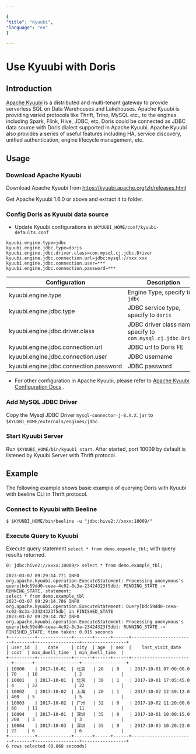 ```yaml
---

{
"title": "Kyuubi",
"language": "en"
}

---
```


<!--
Licensed to the Apache Software Foundation (ASF) under one
or more contributor license agreements.  See the NOTICE file
distributed with this work for additional information
regarding copyright ownership.  The ASF licenses this file
to you under the Apache License, Version 2.0 (the
"License"); you may not use this file except in compliance
with the License.  You may obtain a copy of the License at

  http://www.apache.org/licenses/LICENSE-2.0

Unless required by applicable law or agreed to in writing,
software distributed under the License is distributed on an
"AS IS" BASIS, WITHOUT WARRANTIES OR CONDITIONS OF ANY
KIND, either express or implied.  See the License for the
specific language governing permissions and limitations
under the License.
-->

# Use Kyuubi with Doris

## Introduction

[Apache Kyuubi](https://kyuubi.apache.org/) is a distributed and multi-tenant gateway to provide serverless SQL on Data
Warehouses and Lakehouses.
Apache Kyuubi is providing varied protocols like Thrift, Trino, MySQL etc., to the engines including Spark, Flink, Hive,
JDBC, etc.
Doris could be connected as JDBC data source with Doris dialect supported in Apache Kyuubi.
Apache Kyuubi also provides a series of useful features including HA, service discovery,
unified authentication, engine lifecycle management, etc.

## Usage

### Download Apache Kyuubi

Download Apache Kyuubi from <https://kyuubi.apache.org/zh/releases.html>

Get Apache Kyuubi 1.6.0 or above and extract it to folder.

### Config Doris as Kyuubi data source

- Update Kyuubi configurations in `$KYUUBI_HOME/conf/kyuubi-defaults.conf`

```properties
kyuubi.engine.type=jdbc
kyuubi.engine.jdbc.type=doris
kyuubi.engine.jdbc.driver.class=com.mysql.cj.jdbc.Driver
kyuubi.engine.jdbc.connection.url=jdbc:mysql://xxx:xxx
kyuubi.engine.jdbc.connection.user=***
kyuubi.engine.jdbc.connection.password=***
```

| Configuration                          | Description                                                   |
|----------------------------------------|---------------------------------------------------------------|
| kyuubi.engine.type                     | Engine Type, specify to `jdbc`                                |
| kyuubi.engine.jdbc.type                | JDBC service type, specify to `doris`                         |
| kyuubi.engine.jdbc.driver.class        | JDBC driver class name, specify to `com.mysql.cj.jdbc.Driver` |
| kyuubi.engine.jdbc.connection.url      | JDBC url to Doris FE                                          |
| kyuubi.engine.jdbc.connection.user     | JDBC username                                                 |
| kyuubi.engine.jdbc.connection.password | JDBC password                                                 |

- For other configuration in Apache Kyuubi, please refer
  to [Apache Kyuubi Configuration Docs](https://kyuubi.readthedocs.io/en/master/deployment/settings.html) .

### Add MySQL JDBC Driver

Copy the Mysql JDBC Driver `mysql-connector-j-8.X.X.jar` to `$KYUUBI_HOME/externals/engines/jdbc`.

### Start Kyuubi Server

Run `$KYUUBI_HOME/bin/kyuubi start`.
After started, port 10009 by default is listened by Kyuubi Server with Thrift protocol.

## Example

The following example shows basic example of querying Doris with Kyuubi with beeline CLI in Thrift protocol.

### Connect to Kyuubi with Beeline

```shell
$ $KYUUBI_HOME/bin/beeline -u "jdbc:hive2://xxxx:10009/"
```

### Execute Query to Kyuubi

Execute query statement `select * from demo.expamle_tbl;` with query results returned.

```shell
0: jdbc:hive2://xxxx:10009/> select * from demo.example_tbl;

2023-03-07 09:29:14.771 INFO org.apache.kyuubi.operation.ExecuteStatement: Processing anonymous's query[bdc59dd0-ceea-4c02-8c3a-23424323f5db]: PENDING_STATE -> RUNNING_STATE, statement:
select * from demo.example_tbl
2023-03-07 09:29:14.786 INFO org.apache.kyuubi.operation.ExecuteStatement: Query[bdc59dd0-ceea-4c02-8c3a-23424323f5db] in FINISHED_STATE
2023-03-07 09:29:14.787 INFO org.apache.kyuubi.operation.ExecuteStatement: Processing anonymous's query[bdc59dd0-ceea-4c02-8c3a-23424323f5db]: RUNNING_STATE -> FINISHED_STATE, time taken: 0.015 seconds
+----------+-------------+-------+------+------+------------------------+-------+-----------------+-----------------+
| user_id  |    date     | city  | age  | sex  |    last_visit_date     | cost  | max_dwell_time  | min_dwell_time  |
+----------+-------------+-------+------+------+------------------------+-------+-----------------+-----------------+
| 10000    | 2017-10-01  | 北京   | 20   | 0    | 2017-10-01 07:00:00.0  | 70    | 10              | 2               |
| 10001    | 2017-10-01  | 北京   | 30   | 1    | 2017-10-01 17:05:45.0  | 4     | 22              | 22              |
| 10002    | 2017-10-02  | 上海   | 20   | 1    | 2017-10-02 12:59:12.0  | 400   | 5               | 5               |
| 10003    | 2017-10-02  | 广州   | 32   | 0    | 2017-10-02 11:20:00.0  | 60    | 11              | 11              |
| 10004    | 2017-10-01  | 深圳   | 35   | 0    | 2017-10-01 10:00:15.0  | 200   | 3               | 3               |
| 10004    | 2017-10-03  | 深圳   | 35   | 0    | 2017-10-03 10:20:22.0  | 22    | 6               | 6               |
+----------+-------------+-------+------+------+------------------------+-------+-----------------+-----------------+
6 rows selected (0.068 seconds)
```
